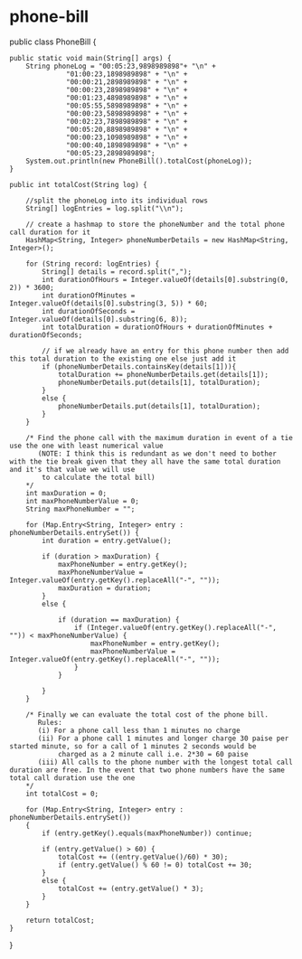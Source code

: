 # phone-bill
public class PhoneBill {
	
	public static void main(String[] args) {
		String phoneLog = "00:05:23,9898989898"+ "\n" +
				  "01:00:23,1898989898" + "\n" +
				  "00:00:21,2898989898" + "\n" +
                  "00:00:23,2898989898" + "\n" +
                  "00:01:23,4898989898" + "\n" +
                  "00:05:55,5898989898" + "\n" +
                  "00:00:23,5898989898" + "\n" +
                  "00:02:23,7898989898" + "\n" +
                  "00:05:20,8898989898" + "\n" +
                  "00:00:23,1098989898" + "\n" +
                  "00:00:40,1898989898" + "\n" +
                  "00:05:23,2898989898";
		System.out.println(new PhoneBill().totalCost(phoneLog));
	}
	
	public int totalCost(String log) {
		
		//split the phoneLog into its individual rows
		String[] logEntries = log.split("\\n");
		
		// create a hashmap to store the phoneNumber and the total phone call duration for it
		HashMap<String, Integer> phoneNumberDetails = new HashMap<String, Integer>();
		
		for (String record: logEntries) {
			String[] details = record.split(",");
			int durationOfHours = Integer.valueOf(details[0].substring(0, 2)) * 3600;
			int durationOfMinutes = Integer.valueOf(details[0].substring(3, 5)) * 60;
			int durationOfSeconds = Integer.valueOf(details[0].substring(6, 8));
			int totalDuration = durationOfHours + durationOfMinutes + durationOfSeconds;
	
			// if we already have an entry for this phone number then add this total duration to the existing one else just add it
			if (phoneNumberDetails.containsKey(details[1])){
				totalDuration += phoneNumberDetails.get(details[1]);
				phoneNumberDetails.put(details[1], totalDuration);
			}
			else {
				phoneNumberDetails.put(details[1], totalDuration);
			}
		}
		
		/* Find the phone call with the maximum duration in event of a tie use the one with least numerical value  
		   (NOTE: I think this is redundant as we don't need to bother with the tie break given that they all have the same total duration and it's that value we will use
		    to calculate the total bill)
		*/
		int maxDuration = 0;
		int maxPhoneNumberValue = 0;
		String maxPhoneNumber = "";
		
		for (Map.Entry<String, Integer> entry : phoneNumberDetails.entrySet()) {
			int duration = entry.getValue();
			
			if (duration > maxDuration) {
				maxPhoneNumber = entry.getKey();
				maxPhoneNumberValue = Integer.valueOf(entry.getKey().replaceAll("-", ""));
				maxDuration = duration;
			}
			else {
				
				if (duration == maxDuration) {
					if (Integer.valueOf(entry.getKey().replaceAll("-", "")) < maxPhoneNumberValue) {
						maxPhoneNumber = entry.getKey();
						maxPhoneNumberValue = Integer.valueOf(entry.getKey().replaceAll("-", ""));
					}
				}
				
			}
		}
		
		/* Finally we can evaluate the total cost of the phone bill.
		   Rules:
		   (i) For a phone call less than 1 minutes no charge
		   (ii) For a phone call 1 minutes and longer charge 30 paise per started minute, so for a call of 1 minutes 2 seconds would be
		        charged as a 2 minute call i.e. 2*30 = 60 paise
		   (iii) All calls to the phone number with the longest total call duration are free. In the event that two phone numbers have the same total call duration use the one
		*/
		int totalCost = 0;
		
		for (Map.Entry<String, Integer> entry : phoneNumberDetails.entrySet())
		{
			if (entry.getKey().equals(maxPhoneNumber)) continue;
			
			if (entry.getValue() > 60) {
				totalCost += ((entry.getValue()/60) * 30);
				if (entry.getValue() % 60 != 0) totalCost += 30;
			}
			else {
				totalCost += (entry.getValue() * 3);
			}
		}
		
		return totalCost;
	}

}
